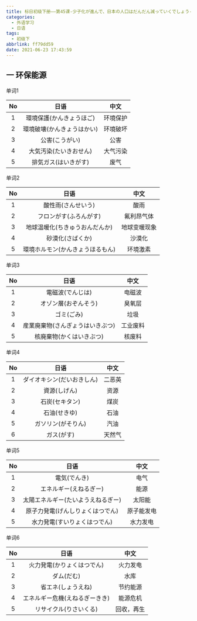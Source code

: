 ```yaml
---
title: 标日初级下册——第45课-少子化が進んで、日本の人口はだんだん減っていくでしょう-环保能源(45.4)
categories:
  - 外语学习
  - 日语
tags:
  - 初级下
abbrlink: ff79dd59
date: 2021-06-23 17:43:59
---
```

## 一 环保能源

单词1

|  No  |            日语            |   中文   |
| :--: | :------------------------: | :------: |
|  1   |  環境保護(かんきょうほご)  | 环境保护 |
|  2   | 環境破壊(かんきょうはかい) | 环境破坏 |
|  3   |       公害(こうがい)       |   公害   |
|  4   |   大気汚染(たいきおせん)   | 大气污染 |
|  5   |    排気ガス(はいきがす)    |   废气   |

<!--more-->

单词2

|  No  |               日语               |     中文     |
| :--: | :------------------------------: | :----------: |
|  1   |        酸性雨(さんせいう)        |     酸雨     |
|  2   |      フロンがす(ふろんがす)      |  氟利昂气体  |
|  3   |  地球温暖化(ちきゅうおんだんか)  | 地球变暖现象 |
|  4   |         砂漠化(さばくか)         |    沙漠化    |
|  5   | 環境ホルモン(かんきょうほるもん) |   环境激素   |

单词3

|  No  |               日语               |   中文   |
| :--: | :------------------------------: | :------: |
|  1   |         電磁波(でんじは)         |  电磁波  |
|  2   |       オゾン層(おぞんそう)       |  臭氧层  |
|  3   |            ゴミ(ごみ)            |   垃圾   |
|  4   | 産業廃棄物(さんぎょうはいきぶつ) | 工业废料 |
|  5   |     核廃棄物(かくはいきぶつ)     |  核废料  |

单词4

|  No  |            日语            |  中文  |
| :--: | :------------------------: | :----: |
|  1   | ダイオキシン(だいおきしん) | 二恶英 |
|  2   |        資源(しげん)        |  资源  |
|  3   |       石炭(セキタン)       |  煤炭  |
|  4   |        石油(せきゆ)        |  石油  |
|  5   |     ガソリン(がそりん)     |  汽油  |
|  6   |         ガス(がす)         | 天然气 |

单词5

|  No  |                日语                |    中文    |
| :--: | :--------------------------------: | :--------: |
|  1   |            電気(でんき)            |    电气    |
|  2   |       エネルギー(えねるぎー)       |    能源    |
|  3   | 太陽エネルギー(たいようえねるぎー) |   太阳能   |
|  4   |  原子力発電(げんしりょくはつでん)  | 原子能发电 |
|  5   |    水力発電(すいりょくはつでん)    |  水力发电  |

单词6

|  No  |              日语              |    中文    |
| :--: | :----------------------------: | :--------: |
|  1   |   火力発電(かりょくはつでん)   |  火力发电  |
|  2   |           ダム(だむ)           |    水库    |
|  3   |       省エネ(しょうえね)       |  节约能源  |
|  4   | エネルギー危機(えねるぎーきき) |  能源危机  |
|  5   |     リサイクル(りさいくる)     | 回收，再生 |

